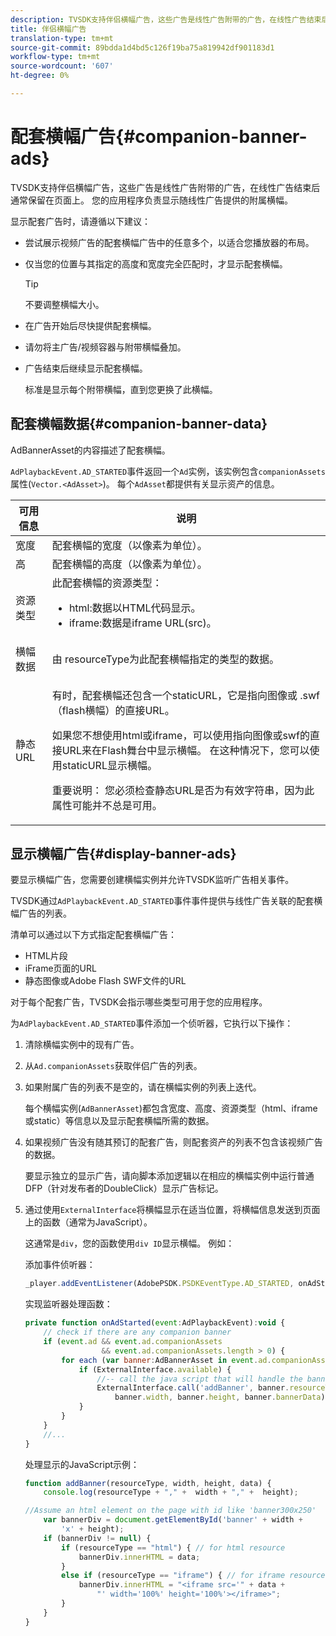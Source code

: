 ```yaml
---
description: TVSDK支持伴侣横幅广告，这些广告是线性广告附带的广告，在线性广告结束后通常保留在页面上。 您的应用程序负责显示随线性广告提供的附属横幅。
title: 伴侣横幅广告
translation-type: tm+mt
source-git-commit: 89bdda1d4bd5c126f19ba75a819942df901183d1
workflow-type: tm+mt
source-wordcount: '607'
ht-degree: 0%

---
```



# 配套横幅广告{#companion-banner-ads}

TVSDK支持伴侣横幅广告，这些广告是线性广告附带的广告，在线性广告结束后通常保留在页面上。 您的应用程序负责显示随线性广告提供的附属横幅。

显示配套广告时，请遵循以下建议：

* 尝试展示视频广告的配套横幅广告中的任意多个，以适合您播放器的布局。
* 仅当您的位置与其指定的高度和宽度完全匹配时，才显示配套横幅。

   >[!TIP]
   >
   >不要调整横幅大小。

* 在广告开始后尽快提供配套横幅。
* 请勿将主广告/视频容器与附带横幅叠加。
* 广告结束后继续显示配套横幅。

   标准是显示每个附带横幅，直到您更换了此横幅。

## 配套横幅数据{#companion-banner-data}

AdBannerAsset的内容描述了配套横幅。

<!--<a id="section_D730B4FD6FD749E9860B6A07FC110552"></a>-->

`AdPlaybackEvent.AD_STARTED`事件返回一个`Ad`实例，该实例包含`companionAssets`属性(`Vector.<AdAsset>`)。
每个`AdAsset`都提供有关显示资产的信息。

<table id="table_760C885E2DCA4BE983CC57FDA7BD5B14"> 
 <thead> 
  <tr> 
   <th colname="col1" class="entry"> 可用信息 </th> 
   <th colname="col2" class="entry"> 说明 </th> 
  </tr> 
 </thead>
 <tbody> 
  <tr> 
   <td colname="col1"> 宽度 </td> 
   <td colname="col2"> 配套横幅的宽度（以像素为单位）。 </td> 
  </tr> 
  <tr> 
   <td colname="col1"> 高 </td> 
   <td colname="col2"> 配套横幅的高度（以像素为单位）。 </td> 
  </tr> 
  <tr> 
   <td colname="col1"> 资源类型 </td> 
   <td colname="col2">此配套横幅的资源类型： 
    <ul id="ul_A067787FE49E4B6095BE0AC1D447DBB3"> 
     <li id="li_02B7224C67004095B3F6E50FD21E507E">html:数据以HTML代码显示。 </li> 
     <li id="li_5F37E14472424F808C6094F42009E676">iframe:数据是iframe URL(src)。 </li> 
    </ul> </td> 
  </tr> 
  <tr> 
   <td colname="col1"> 横幅数据 </td> 
   <td colname="col2"> 由<span class="codeph"> resourceType</span>为此配套横幅指定的类型的数据。 </td> 
  </tr> 
  <tr> 
   <td colname="col1"> 静态URL </td> 
   <td colname="col2"> <p>有时，配套横幅还包含一个staticURL，它是指向图像或<span class="filepath"> .swf</span>（flash横幅）的直接URL。 </p> <p>如果您不想使用html或iframe，可以使用指向图像或swf的直接URL来在Flash舞台中显示横幅。 在这种情况下，您可以使用staticURL显示横幅。 </p> <p>重要说明： 您必须检查静态URL是否为有效字符串，因为此属性可能并不总是可用。 </p> </td> 
  </tr> 
 </tbody> 
</table>

## 显示横幅广告{#display-banner-ads}

要显示横幅广告，您需要创建横幅实例并允许TVSDK监听广告相关事件。

TVSDK通过`AdPlaybackEvent.AD_STARTED`事件事件提供与线性广告关联的配套横幅广告的列表。

清单可以通过以下方式指定配套横幅广告：

* HTML片段
* iFrame页面的URL
* 静态图像或Adobe Flash SWF文件的URL

对于每个配套广告，TVSDK会指示哪些类型可用于您的应用程序。

为`AdPlaybackEvent.AD_STARTED`事件添加一个侦听器，它执行以下操作：

1. 清除横幅实例中的现有广告。

1. 从`Ad.companionAssets`获取伴侣广告的列表。

1. 如果附属广告的列表不是空的，请在横幅实例的列表上迭代。

   每个横幅实例(`AdBannerAsset`)都包含宽度、高度、资源类型（html、iframe或static）等信息以及显示配套横幅所需的数据。

1. 如果视频广告没有随其预订的配套广告，则配套资产的列表不包含该视频广告的数据。

   要显示独立的显示广告，请向脚本添加逻辑以在相应的横幅实例中运行普通DFP（针对发布者的DoubleClick）显示广告标记。

1. 通过使用`ExternalInterface`将横幅显示在适当位置，将横幅信息发送到页面上的函数（通常为JavaScript）。

   这通常是`div`，您的函数使用`div ID`显示横幅。 例如：

   添加事件侦听器：

   ```js
   _player.addEventListener(AdobePSDK.PSDKEventType.AD_STARTED, onAdStarted);
   ```

   实现监听器处理函数：

   ```js
   private function onAdStarted(event:AdPlaybackEvent):void { 
       // check if there are any companion banner 
       if (event.ad && event.ad.companionAssets  
                    && event.ad.companionAssets.length > 0) { 
           for each (var banner:AdBannerAsset in event.ad.companionAssets) { 
               if (ExternalInterface.available) { 
                   //-- call the java script that will handle the banner display. 
                   ExternalInterface.call('addBanner', banner.resourceType,  
                       banner.width, banner.height, banner.bannerData); 
               } 
           } 
       }  
       //...        
   }
   ```

   处理显示的JavaScript示例：

   ```js
   function addBanner(resourceType, width, height, data) { 
       console.log(resourceType + "," +  width + "," +  height); 
   
   //Assume an html element on the page with id like 'banner300x250' 
       var bannerDiv = document.getElementById('banner' + width +  
           'x' + height);  
       if (bannerDiv != null) { 
           if (resourceType == "html") { // for html resource 
               bannerDiv.innerHTML = data; 
           } 
           else if (resourceType == "iframe") { // for iframe resource 
               bannerDiv.innerHTML = "<iframe src='" + data +  
                   "' width='100%' height='100%'></iframe>"; 
           } 
       } 
   }
   ```
